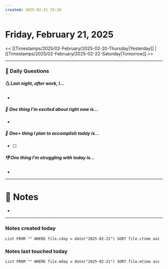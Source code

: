 ```yaml
---
created: 2025-02-21 23:10
---
```

# Friday, February 21, 2025

<< [[Timestamps/2025/02-February/2025-02-20-Thursday|Yesterday]] | [[Timestamps/2025/02-February/2025-02-22-Saturday|Tomorrow]] >>

---
### 📅 Daily Questions
##### 🌜 Last night, after work, I...
- 

##### 🙌 One thing I'm excited about right now is...
- 

##### 🚀 One+ thing I plan to accomplish today is...
- [ ] 

##### 👎 One thing I'm struggling with today is...
- 

---
# 📝 Notes
- 

---
### Notes created today
```dataview
List FROM "" WHERE file.cday = date("2025-02-21") SORT file.ctime asc
```

### Notes last touched today
```dataview
List FROM "" WHERE file.mday = date("2025-02-21") SORT file.mtime asc
```